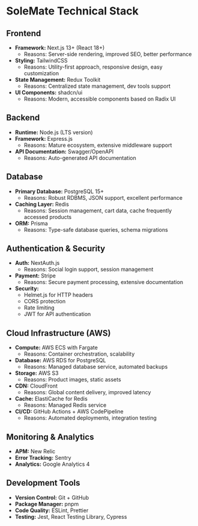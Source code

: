 # SoleMate Technical Stack

## Frontend
- **Framework:** Next.js 13+ (React 18+)
  - Reasons: Server-side rendering, improved SEO, better performance
- **Styling:** TailwindCSS
  - Reasons: Utility-first approach, responsive design, easy customization
- **State Management:** Redux Toolkit
  - Reasons: Centralized state management, dev tools support
- **UI Components:** shadcn/ui
  - Reasons: Modern, accessible components based on Radix UI

## Backend
- **Runtime:** Node.js (LTS version)
- **Framework:** Express.js
  - Reasons: Mature ecosystem, extensive middleware support
- **API Documentation:** Swagger/OpenAPI
  - Reasons: Auto-generated API documentation

## Database
- **Primary Database:** PostgreSQL 15+
  - Reasons: Robust RDBMS, JSON support, excellent performance
- **Caching Layer:** Redis
  - Reasons: Session management, cart data, cache frequently accessed products
- **ORM:** Prisma
  - Reasons: Type-safe database queries, schema migrations

## Authentication & Security
- **Auth:** NextAuth.js
  - Reasons: Social login support, session management
- **Payment:** Stripe
  - Reasons: Secure payment processing, extensive documentation
- **Security:** 
  - Helmet.js for HTTP headers
  - CORS protection
  - Rate limiting
  - JWT for API authentication

## Cloud Infrastructure (AWS)
- **Compute:** AWS ECS with Fargate
  - Reasons: Container orchestration, scalability
- **Database:** AWS RDS for PostgreSQL
  - Reasons: Managed database service, automated backups
- **Storage:** AWS S3
  - Reasons: Product images, static assets
- **CDN:** CloudFront
  - Reasons: Global content delivery, improved latency
- **Cache:** ElastiCache for Redis
  - Reasons: Managed Redis service
- **CI/CD:** GitHub Actions + AWS CodePipeline
  - Reasons: Automated deployments, integration testing

## Monitoring & Analytics
- **APM:** New Relic
- **Error Tracking:** Sentry
- **Analytics:** Google Analytics 4

## Development Tools
- **Version Control:** Git + GitHub
- **Package Manager:** pnpm
- **Code Quality:** ESLint, Prettier
- **Testing:** Jest, React Testing Library, Cypress
